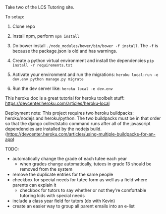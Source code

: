 Take two of the LCS Tutoring site.

To setup:

1. Clone repo

2. Install npm, perform `npm install`

3. Do bower install `./node_modules/bower/bin/bower -f install`. The `-f` is because the package.json is old and has warnings.

4. Create a python virtual environment and install the dependencies `pip install -r requirements.txt`

5. Activate your environment and run the migrations: `heroku local:run -e dev.env python manage.py migrate`

6. Run the dev server like: `heroku local -e dev.env`

This heroku doc is a great tutorial for heroku toolbelt stuff: https://devcenter.heroku.com/articles/heroku-local

Deployment note: This project requires two heroku buildpacks: heroku/nodejs and heroku/python.
The two buildpacks must be in that order so that the django collectstatic command runs after
all of the javascript dependencies are installed by the nodejs build.
(https://devcenter.heroku.com/articles/using-multiple-buildpacks-for-an-app)

TODO:
- automatically change the grade of each tutee each year
	- when grades change automatically, tutees in grade 13 should be removed
	  from the system
- remove the duplicate entries for the same people
- checkbox for special needs for tutee form as well as a field where parents
  can explain it
  	- checkbox for tutors to say whether or not they're comfortable tutoring
  	  kids with special needs
- include a class year field for tutors (do with Kevin)
- create an easier way to group all parent emails into an e-list